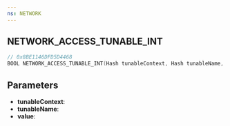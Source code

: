 ```yaml
---
ns: NETWORK
---
```

## NETWORK_ACCESS_TUNABLE_INT

```c
// 0x8BE1146DFD5D4468
BOOL NETWORK_ACCESS_TUNABLE_INT(Hash tunableContext, Hash tunableName, int* value);
```

## Parameters
* **tunableContext**:
* **tunableName**:
* **value**:
